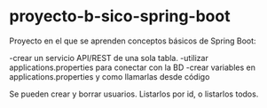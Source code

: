 # proyecto-b-sico-spring-boot

Proyecto en el que se aprenden conceptos básicos de Spring Boot:

-crear un servicio API/REST de una sola tabla.
-utilizar applications.properties para conectar con la BD
-crear variables en applications.properties y como llamarlas desde código

Se pueden crear y borrar usuarios. Listarlos por id, o listarlos todos.
